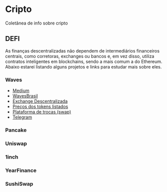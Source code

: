 # Cripto
Coletânea de info sobre cripto

## DEFI

As finanças descentralizadas não dependem de intermediários financeiros centrais, como corretoras, exchanges ou bancos e, em vez disso, utiliza contratos inteligentes em blockchains, sendo a mais comum a do Ethereum. Abaixo estarei listando alguns projetos e links para estudar mais sobre eles.

### Waves

* [Medium](https://medium.com/wavesprotocol)
* [WavesBrasil](https://www.wavesbrasil.com.br/)
* [Exchange Descentralizada](https://waves.exchange/sign-in/)
* [Preços dos tokens listados](https://wavescap.com/)
* [Plataforma de trocas (swap)](https://swop.fi/)
* [Telegram](https://t.me/WavesBrasil)

### Pancake

### Uniswap

### 1inch

### YearFinance

### SushiSwap

